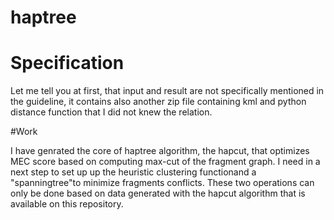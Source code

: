 # haptree

# Specification
Let me tell you at first, that input and result are not specifically mentioned in the guideline, it contains also another zip file containing kml and python distance function that I did not knew the relation.

#Work

I have genrated the core of haptree algorithm, the hapcut, that optimizes MEC score based on computing max-cut  of the fragment graph. I need in a next step to set up up the heuristic clustering functionand a "spanningtree"to minimize fragments conflicts. These two operations can only be done based on data generated with the hapcut algorithm that is available on this repository.
